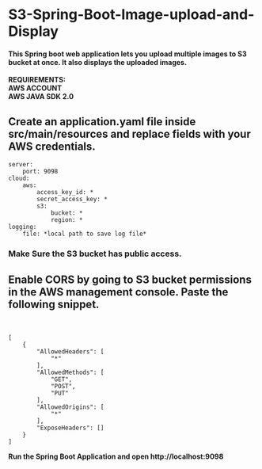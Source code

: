 <h1>S3-Spring-Boot-Image-upload-and-Display</h1>

<h4>This Spring boot web application lets you upload multiple images to S3 bucket at once. It also displays the uploaded images.</h4>

**REQUIREMENTS:<br>
AWS ACCOUNT<br>
AWS JAVA SDK 2.0** <br>

<h2>Create an application.yaml file inside src/main/resources and replace fields with your AWS credentials.</h2>



```
server:
    port: 9098
cloud:
    aws:
        access_key_id: *
        secret_access_key: *
        s3:
            bucket: *
            region: *
logging:
    file: *local path to save log file*
```
<h3>Make Sure the S3 bucket has public access.</h3>
<h2>Enable CORS by going to S3 bucket permissions in the AWS management console. Paste the following snippet.</h2>
<br>

```
[
    {
        "AllowedHeaders": [
            "*"
        ],
        "AllowedMethods": [
            "GET",
            "POST",
            "PUT"
        ],
        "AllowedOrigins": [
            "*"
        ],
        "ExposeHeaders": []
    }
]
```
**Run the Spring Boot Application and open http://localhost:9098**

